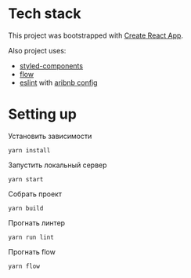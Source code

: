 # Tech stack

This project was bootstrapped with [Create React App](https://github.com/facebookincubator/create-react-app).

Also project uses:
* [styled-components](https://www.styled-components.com)
* [flow](https://flow.org)
* [eslint](http://eslint.org) with [aribnb config](https://www.npmjs.com/package/eslint-config-airbnb)


# Setting up

Установить зависимости

    yarn install

Запустить локальный сервер

    yarn start

Собрать проект

    yarn build

Прогнать линтер

    yarn run lint

Прогнать flow

    yarn flow
